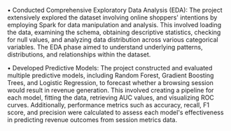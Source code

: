 • Conducted Comprehensive Exploratory Data Analysis (EDA): The project extensively explored the dataset involving online shoppers' intentions by employing Spark for data manipulation and analysis. This involved loading the data, examining the schema, obtaining descriptive statistics, checking for null values, and analyzing data distribution across various categorical variables. The EDA phase aimed to understand underlying patterns, distributions, and relationships within the dataset.

• Developed Predictive Models: The project constructed and evaluated multiple predictive models, including Random Forest, Gradient Boosting Trees, and Logistic Regression, to forecast whether a browsing session would result in revenue generation. This involved creating a pipeline for each model, fitting the data, retrieving AUC values, and visualizing ROC curves. Additionally, performance metrics such as accuracy, recall, F1 score, and precision were calculated to assess each model's effectiveness in predicting revenue outcomes from session metrics data.
